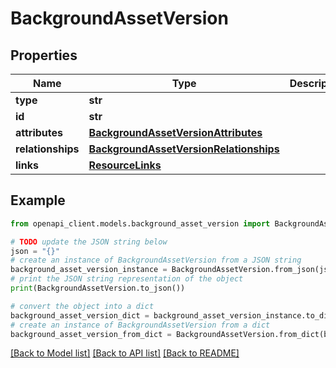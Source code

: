 # BackgroundAssetVersion


## Properties

Name | Type | Description | Notes
------------ | ------------- | ------------- | -------------
**type** | **str** |  | 
**id** | **str** |  | 
**attributes** | [**BackgroundAssetVersionAttributes**](BackgroundAssetVersionAttributes.md) |  | [optional] 
**relationships** | [**BackgroundAssetVersionRelationships**](BackgroundAssetVersionRelationships.md) |  | [optional] 
**links** | [**ResourceLinks**](ResourceLinks.md) |  | [optional] 

## Example

```python
from openapi_client.models.background_asset_version import BackgroundAssetVersion

# TODO update the JSON string below
json = "{}"
# create an instance of BackgroundAssetVersion from a JSON string
background_asset_version_instance = BackgroundAssetVersion.from_json(json)
# print the JSON string representation of the object
print(BackgroundAssetVersion.to_json())

# convert the object into a dict
background_asset_version_dict = background_asset_version_instance.to_dict()
# create an instance of BackgroundAssetVersion from a dict
background_asset_version_from_dict = BackgroundAssetVersion.from_dict(background_asset_version_dict)
```
[[Back to Model list]](../README.md#documentation-for-models) [[Back to API list]](../README.md#documentation-for-api-endpoints) [[Back to README]](../README.md)


